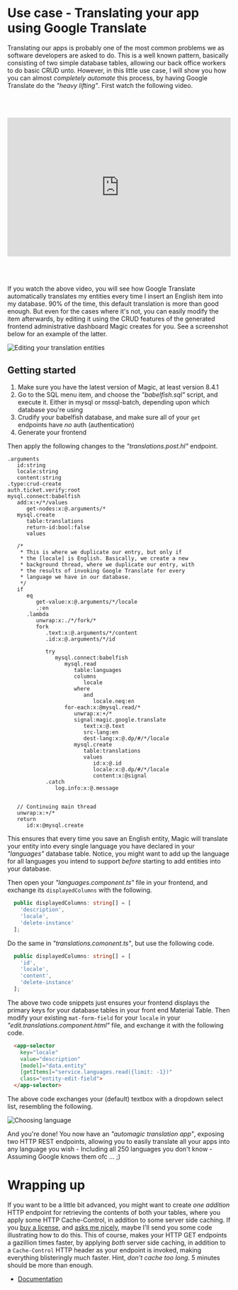 # Use case - Translating your app using Google Translate

Translating our apps is probably one of the most common problems we as software developers are asked
to do. This is a well known pattern, basically consisting of two simple database tables, allowing
our back office workers to do basic CRUD unto.
However, in this little use case, I will show you how you can almost *completely automate* this
process, by having Google Translate do the _"heavy lifting"_. First watch the following video.

<div style="position:relative; padding-bottom:56.25%; padding-top:30px; height:0; overflow:hidden;margin-top:4rem;margin-bottom:4rem;">
<iframe width="560" height="315" style="position:absolute; top:0; left:0; width:100%; height:100%;" src="https://www.youtube.com/embed/2hrUi1o5rDg" frameborder="0" allow="accelerometer; autoplay; encrypted-media; gyroscope; picture-in-picture" allowfullscreen></iframe>
</div>

If you watch the above video, you will see how Google Translate automatically
translates my entities every time I insert an English item into my database.
90% of the time, this default translation is more than good enough. But even for the
cases where it's not, you can easily modify the item afterwards, by editing it using the
CRUD features of the generated frontend administrative dashboard Magic creates for you.
See a screenshot below for an example of the latter.

![Editing your translation entities](https://servergardens.files.wordpress.com/2020/10/editing-translation-entities.png)

## Getting started

1. Make sure you have the latest version of Magic, at least version 8.4.1
2. Go to the SQL menu item, and choose the _"babelfish.sql"_ script, and execute it. Either in mysql or mssql-batch, depending upon which database you're using
3. Crudify your babelfish database, and make sure all of your `get` endpoints have *no* auth (authentication)
4. Generate your frontend

Then apply the following changes to the _"translations.post.hl"_ endpoint.

```
.arguments
   id:string
   locale:string
   content:string
.type:crud-create
auth.ticket.verify:root
mysql.connect:babelfish
   add:x:+/*/values
      get-nodes:x:@.arguments/*
   mysql.create
      table:translations
      return-id:bool:false
      values

   /*
    * This is where we duplicate our entry, but only if
    * the [locale] is English. Basically, we create a new
    * background thread, where we duplicate our entry, with
    * the results of invoking Google Translate for every
    * language we have in our database.
    */
   if
      eq
         get-value:x:@.arguments/*/locale
         .:en
      .lambda
         unwrap:x:./*/fork/*
         fork
            .text:x:@.arguments/*/content
            .id:x:@.arguments/*/id
            
            try
               mysql.connect:babelfish
                  mysql.read
                     table:languages
                     columns
                        locale
                     where
                        and
                           locale.neq:en
                  for-each:x:@mysql.read/*
                     unwrap:x:+/*
                     signal:magic.google.translate
                        text:x:@.text
                        src-lang:en
                        dest-lang:x:@.dp/#/*/locale
                     mysql.create
                        table:translations
                        values
                           id:x:@.id
                           locale:x:@.dp/#/*/locale
                           content:x:@signal
            .catch
               log.info:x:@.message


   // Continuing main thread
   unwrap:x:+/*
   return
      id:x:@mysql.create
```

This ensures that every time you save an English entity, Magic will translate your entity into
every single language you have declared in your _"languages"_ database table. Notice, you might
want to add up the language for all languages you intend to support *before* starting to add
entities into your database.

Then open your _"languages.component.ts"_ file in your frontend, and exchange its `displayedColumns` with the following.

```typescript
  public displayedColumns: string[] = [
    'description',
    'locale',
    'delete-instance'
  ];
```

Do the same in _"translations.comonent.ts"_, but use the following code.

```typescript
  public displayedColumns: string[] = [
    'id',
    'locale',
    'content',
    'delete-instance'
  ];
```

The above two code snippets just ensures your frontend displays the primary keys for
your database tables in your front end Material Table. Then modify your existing
`mat-form-field` for your `locale` in your _"edit.translations.component.html"_ file,
and exchange it with the following code.

```html
  <app-selector
    key="locale"
    value="description"
    [model]="data.entity"
    [getItems]="service.languages.read({limit: -1})"
    class="entity-edit-field">
  </app-selector>
```

The above code exchanges your (default) textbox with a dropdown select list, resembling the following.

![Choosing language](https://servergardens.files.wordpress.com/2020/10/choosing-language.png)

And you're done! You now have an _"automagic translation app"_, exposing two HTTP REST endpoints,
allowing you to easily translate all your apps into any language you wish - Including all 250
languages you don't know - Assuming Google knows them ofc ... ;)

# Wrapping up

If you want to be a little bit advanced, you might want to create *one addition* HTTP endpoint for retrieving
the contents of both your tables, where you apply some HTTP Cache-Control, in addition to some server side
caching. If you [buy a license](https://servergardens.com/buy/), and [asks me nicely](mailto:thomas@servergardens.com),
maybe I'll send you some code illustrating how to do this. This of course, makes your HTTP GET endpoints a gazillion
times faster, by applying *both* server side caching, in addition to a `Cache-Control` HTTP header as your endpoint
is invoked, making everything blisteringly much faster. Hint, *don't cache too long*. 5 minutes should be more than
enough.

* [Documentation](/documentation/)
